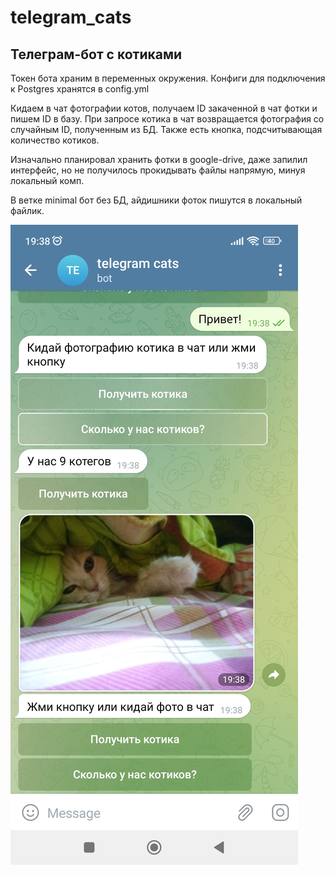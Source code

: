 # telegram_cats
## Телеграм-бот с котиками


Токен бота храним в переменных окружения.
Конфиги для подключения к Postgres хранятся в config.yml


Кидаем в чат фотографии котов, получаем ID закаченной в чат фотки и пишем ID в базу.
При запросе котика в чат возвращается фотография со случайным ID, полученным из БД.
Также есть кнопка, подсчитывающая количество котиков.

Изначально планировал хранить фотки в google-drive, даже запилил интерфейс,
но не получилось прокидывать файлы напрямую, минуя локальный комп.

В ветке minimal бот без БД, айдишники фоток пишутся в локальный файлик.

![screen shot](images/screenshot.jpg)